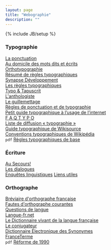 ```yaml
---
layout: page
title: "Webographie"
description: ""
---
```

{% include JB/setup %}

### Typographie

[La ponctuation](http://www.la-ponctuation.com/point-virgule.html)  
[Au domicile des mots dits et écrits](http://monsu.desiderio.free.fr/sommaire.html)  
[Orthotypographie](http://www.orthotypographie.fr/index.html)  
[Résumé de règles typographiques](http://j.poitou.free.fr/pro/html/typ/resume.html)  
[Synapse Développement](http://www.synapse-fr.com/typographie/TTM_0.htm)  
[Les règles typographiques](http://artic.ac-besancon.fr/animateurs_ia70/Pages/regles_typographiques.htm)  
[Typo & Tapuscrit](http://marcautret.free.fr/sigma/pratik/typo/)  
[L'anthologiste](http://www.lanthologiste.fr/memo-typo/)  
[Le guillemettage](http://listetypo.free.fr/ortho/guillemets.html)  
[Règles de ponctuation et de typographie](http://www.interpc.fr/mapage/billaud/ponctua.html)  
[Petit guide typographique à l’usage de l’internet](http://www.uzine.net/article1802.html)  
[F A Q T Y P O](http://jacques-andre.fr/faqtypo/)  
[Liste de diffusion « typographie »](https://sympa.inria.fr/sympa/info/typographie)  
[Guide typographique de Wikisource](http://fr.wikisource.org/wiki/Aide:Guide_typographique)  
[Conventions typographiques de Wikipédia](http://fr.wikipedia.org/wiki/Wikip%C3%A9dia:Conventions_typographiques)  
`pdf` [Règles typographiques de base](http://revues.refer.org/telechargement/fiche-typographie.pdf)

### Écriture

[Au Secours!](http://cg.cyberscol.qc.ca/cybergroupe/plume/secours/accueil.html)  
[Les dialogues](http://ffnetmodedemploi.free.fr/dialogue.php)  
[Enquêtes linguistiques](http://druide.com/enquetes.html)
[Liens utiles](http://www.liensutiles.org/languefranc.htm)

### Orthographe

[Bréviaire d'orthographe française](http://mapage.noos.fr/mp2/aide_sommaire.htm)  
[Fautes d'orthographe courantes](http://fr.wikipedia.org/wiki/Wikip%C3%A9dia:Fautes_d%27orthographe/Courantes)  
[Questions de langue](http://www.academie-francaise.fr/la-langue-francaise/questions-de-langue)  
[Langue-fr.net](http://www.langue-fr.net/spip.php?mot13)  
[Le Dictionnaire vivant de la langue française](http://dvlf.uchicago.edu/)  
[Le conjugateur](http://conjugateur.fr/)  
[Dictionnaire Électronique des Synonymes](http://www.crisco.unicaen.fr/des/)  
[FranceTerme](http://franceterme.culture.fr/FranceTerme/recherche.html)  
`pdf` [Réforme de 1990](http://corrigeur.fr/pdf/rectifications-1990.pdf)
